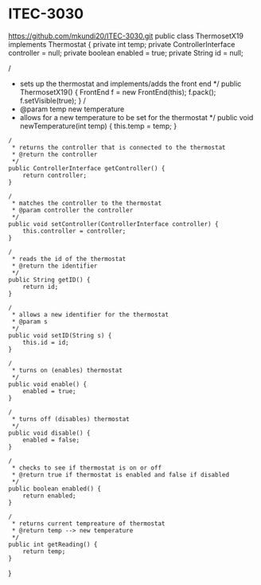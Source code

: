 # ITEC-3030

https://github.com/mkundi20/ITEC-3030.git
public class ThermosetX19 implements Thermostat {
    private int temp;
    private ControllerInterface controller = null;
    private boolean enabled = true;
    private String id = null;

/
   * sets up the thermostat and implements/adds the front end
 */
    public ThermosetX19() {
        FrontEnd f = new FrontEnd(this);
        f.pack();
        f.setVisible(true);
    }
/
   * @param temp  new temperature
   * allows for a new temperature to be set for the thermostat
 */
    public void newTemperature(int temp) {
        this.temp = temp;
    }

    /
     * returns the controller that is connected to the thermostat
     * @return the controller
     */
    public ControllerInterface getController() {
        return controller;
    }

    /
     * matches the controller to the thermostat
     * @param controller the controller
     */
    public void setController(ControllerInterface controller) {
        this.controller = controller;
    }

    /
     * reads the id of the thermostat
     * @return the identifier
     */
    public String getID() {
        return id;
    }

    /
     * allows a new identifier for the thermostat
     * @param s
     */
    public void setID(String s) {
        this.id = id;
    }

    /
     * turns on (enables) thermostat
     */
    public void enable() {
        enabled = true;
    }

    /
     * turns off (disables) thermostat
     */
    public void disable() {
        enabled = false;
    }

    /
     * checks to see if thermostat is on or off
     * @return true if thermostat is enabled and false if disabled
     */
    public boolean enabled() {
        return enabled;
    }

    /
     * returns current tempreature of thermostat
     * @return temp --> new temperature
     */
    public int getReading() {
        return temp;
    }
}
